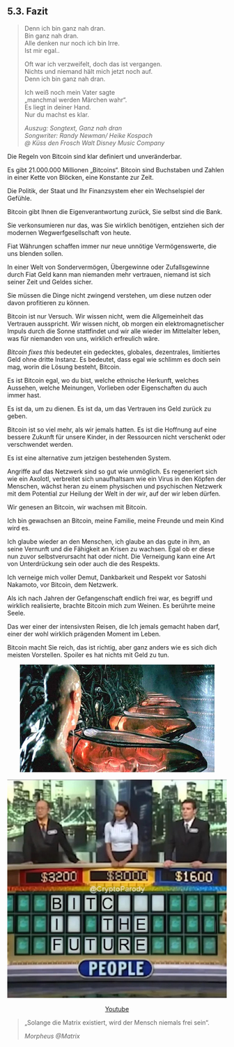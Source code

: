 ## 5.3. Fazit

> Denn ich bin ganz nah dran.<br>
> Bin ganz nah dran.<br>
> Alle denken nur noch ich bin Irre.<br>
> Ist mir egal..<br>
>
> Oft war ich verzweifelt, doch das ist vergangen.<br>
> Nichts und niemand hält mich jetzt noch auf.<br>
> Denn ich bin ganz nah dran.<br>
> 
> Ich weiß noch mein Vater sagte<br>
> „manchmal werden Märchen wahr“.<br>
> Es liegt in deiner Hand.<br>
> Nur du machst es klar.<br>
> 
> *Auszug: Songtext, Ganz nah dran*<br>
> *Songwriter: Randy Newman/ Heike Kospach*<br>
> *@ Küss den Frosch Walt Disney Music Company*

Die Regeln von Bitcoin sind klar definiert und unveränderbar.

Es gibt 21.000.000 Millionen „Bitcoins“. Bitcoin sind Buchstaben und Zahlen in einer Kette von Blöcken, eine Konstante zur Zeit.

Die Politik, der Staat und Ihr Finanzsystem eher ein Wechselspiel der Gefühle.

Bitcoin gibt Ihnen die Eigenverantwortung zurück, Sie selbst sind die Bank.

Sie verkonsumieren nur das, was Sie wirklich benötigen, entziehen sich der modernen Wegwerfgesellschaft von heute.

Fiat Währungen schaffen immer nur neue unnötige Vermögenswerte, die uns blenden sollen.

In einer Welt von Sondervermögen, Übergewinne oder Zufallsgewinne durch Fiat Geld kann man niemanden mehr vertrauen, niemand ist sich seiner
Zeit und Geldes sicher.

Sie müssen die Dinge nicht zwingend verstehen, um diese nutzen oder davon profitieren zu können.

Bitcoin ist nur Versuch. Wir wissen nicht, wem die Allgemeinheit das
Vertrauen ausspricht. Wir wissen nicht, ob morgen ein elektromagnetischer Impuls durch die Sonne stattfindet und wir alle wieder im Mittelalter leben, was für niemanden von uns, wirklich erfreulich wäre.

*Bitcoin fixes this* bedeutet ein gedecktes, globales, dezentrales, limitiertes Geld ohne dritte Instanz. Es bedeutet, dass egal wie schlimm es doch sein mag, worin die Lösung besteht, Bitcoin.

Es ist Bitcoin egal, wo du bist, welche ethnische Herkunft, welches Aussehen, welche Meinungen, Vorlieben oder Eigenschaften du auch immer hast.

Es ist da, um zu dienen. Es ist da, um das Vertrauen ins Geld zurück zu geben.

Bitcoin ist so viel mehr, als wir jemals hatten. Es ist die Hoffnung auf eine bessere Zukunft für unsere Kinder, in der Ressourcen nicht verschenkt oder verschwendet werden.

Es ist eine alternative zum jetzigen bestehenden System.

Angriffe auf das Netzwerk sind so gut wie unmöglich. Es regeneriert sich wie ein Axolotl, verbreitet sich unaufhaltsam wie ein Virus in den
Köpfen der Menschen, wächst heran zu einem physischen und psychischen Netzwerk mit dem Potential zur Heilung der Welt in der wir, auf der wir
leben dürfen.

Wir genesen an Bitcoin, wir wachsen mit Bitcoin.

Ich bin gewachsen an Bitcoin, meine Familie, meine Freunde und mein Kind wird es.

Ich glaube wieder an den Menschen, ich glaube an das gute in ihm, an seine Vernunft und die Fähigkeit an Krisen zu wachsen. Egal ob er diese nun zuvor selbstverursacht hat oder nicht. Die Verneigung kann eine Art von Unterdrückung sein  oder auch die des Respekts.

Ich verneige mich voller Demut, Dankbarkeit und Respekt vor Satoshi Nakamoto, vor Bitcoin, dem Netzwerk.

Als ich nach Jahren der Gefangenschaft endlich frei
war, es begriff und wirklich realisierte, brachte Bitcoin mich
zum Weinen. Es berührte meine Seele.

Das wer einer der intensivsten Reisen, die Ich jemals gemacht haben darf, einer der wohl wirklich prägenden Moment im Leben.

Bitcoin macht Sie reich, das ist richtig, aber ganz anders wie es sich dich meisten Vorstellen. Spoiler es hat nichts mit Geld zu tun.

<center>

![Alien](assets/alien.jpg)

</center>



<center>

![Parody](assets/parody.jpg)

[Youtube](https://youtu.be/mwSzIEXVvuA)

</center>

> „Solange die Matrix existiert, wird der Mensch niemals frei sein“.
> 
> *Morpheus @Matrix*
